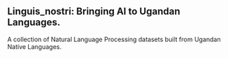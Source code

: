 ## Linguis_nostri: Bringing AI to Ugandan Languages.
A collection of Natural Language Processing datasets built from Ugandan Native Languages.
